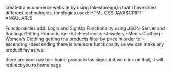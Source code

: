 created a ecommerce website by using fakestoreapi,in that i have used differect technologies.
tenologies used:
HTML
CSS
JAVASCRIPT
ANGULARJS

Functionalities add:
Login and SignUp Functionality using JSON-Server and Routing.
Getting Products by:
        -All
        -Electronics
        -Jewelery
        -Men's Clothing
        -Women's Clothing
getting the products filter by price in order to:
-ascending
-descending
there is onemore functionality i.e we can make any product fav as well

there are your nav bar:
home
products
fav
signout:if we click on that, it will redirect you to home page


